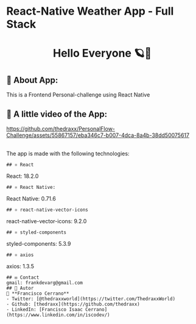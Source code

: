 # React-Native Weather App - Full Stack
<h1 align="center"> Hello Everyone 🪐👋</h1>

## 🤖 About App:
This is a Frontend Personal-challenge using React Native

## 🎥 A little video of the App:

https://github.com/thedraxx/PersonalFlow-Challenge/assets/55867157/eba346c7-b007-4dca-8a4b-38dd50075617


<br> The app is made with the following technologies:</br>

```
## ⚛️ React
```
 React: 18.2.0
```
## ⚛️ React Native:
```
React Native: 0.71.6
```
## ⚛️ react-native-vector-icons 
```
react-native-vector-icons: 9.2.0
```
## ⚛️ styled-components
```
styled-components: 5.3.9
```
## ⚛️ axios
```
axios: 1.3.5
```
## ✉️ Contact
gmail: frankdevarg@gmail.com
## 🤔 Autor
👤 **Francisco Cerrano**
- Twitter: [@thedraxxworld](https://twitter.com/ThedraxxWorld)
- Github: [thedraxx](https://github.com/thedraxx)
- LinkedIn: [Francisco Isaac Cerrano](https://www.linkedin.com/in/iscodev/)
